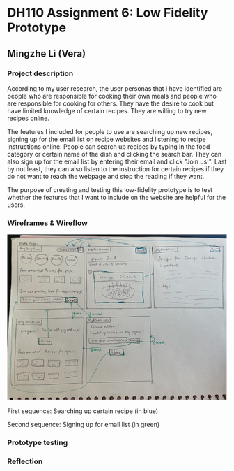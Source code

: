 # DH110 Assignment 6: Low Fidelity Prototype

## Mingzhe Li (Vera)

### Project description


According to my user research, the user personas that i have identified are people who are responsible for cooking their own meals and people who are responsible for cooking for others. They have the desire to cook but have limited knowledge of certain recipes. They are willing to try new recipes online. 

The features I included for people to use are searching up new recipes, signing up for the email list on recipe websites and listening to recipe instructions online. People can search up recipes by typing in the food category or certain name of the dish and clicking the search bar. They can also sign up for the email list by entering their email and click "Join us!". Last by not least, they can also listen to the instruction for certain recipes if they do not want to reach the webpage and stop the reading if they want. 

The purpose of creating and testing this low-fidelity prototype is to test whether the features that I want to include on the website are helpful for the users. 



### Wireframes & Wireflow

![NCOA](./wireflow.png)

First sequence: Searching up certain recipe (in blue)

Second sequence: Signing up for email list (in green)

### Prototype testing

### Reflection


